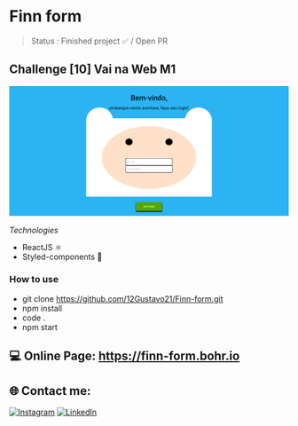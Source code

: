 # Finn form

> Status : Finished project ✅ / Open PR

## Challenge [10] Vai na Web M1

<img width ='600px' src ='src/img/Fin-form.png' />

*Technologies*

+ ReactJS ⚛️
+ Styled-components 💅


### How to use
 
 - git clone https://github.com/12Gustavo21/Finn-form.git
 - npm install
 - code .
 - npm start
 
 ## 💻 Online Page: https://finn-form.bohr.io

## 🌐 Contact me:
[![Instagram](https://img.shields.io/badge/Instagram-%23E4405F.svg?logo=Instagram&logoColor=white)](https://instagram.com/gualmda) [![LinkedIn](https://img.shields.io/badge/LinkedIn-%230077B5.svg?logo=linkedin&logoColor=white)](https://www.linkedin.com/in/12gustavo21)
